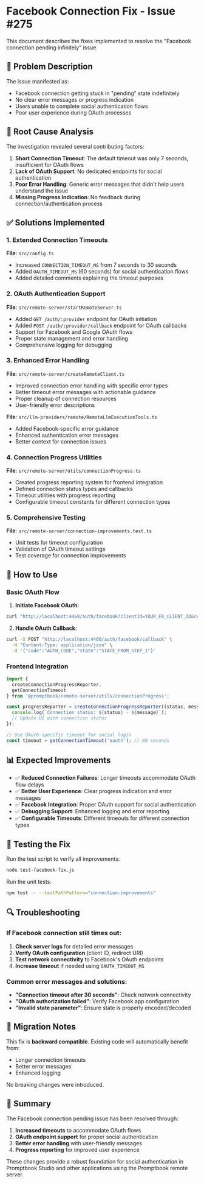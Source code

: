 # Facebook Connection Fix - Issue #275

This document describes the fixes implemented to resolve the "Facebook connection pending infinitely" issue.

## 🐛 Problem Description

The issue manifested as:
- Facebook connection getting stuck in "pending" state indefinitely
- No clear error messages or progress indication
- Users unable to complete social authentication flows
- Poor user experience during OAuth processes

## 🔧 Root Cause Analysis

The investigation revealed several contributing factors:

1. **Short Connection Timeout**: The default timeout was only 7 seconds, insufficient for OAuth flows
2. **Lack of OAuth Support**: No dedicated endpoints for social authentication  
3. **Poor Error Handling**: Generic error messages that didn't help users understand the issue
4. **Missing Progress Indication**: No feedback during connection/authentication process

## ✅ Solutions Implemented

### 1. Extended Connection Timeouts

**File**: `src/config.ts`
- Increased `CONNECTION_TIMEOUT_MS` from 7 seconds to 30 seconds
- Added `OAUTH_TIMEOUT_MS` (60 seconds) for social authentication flows
- Added detailed comments explaining the timeout purposes

### 2. OAuth Authentication Support

**File**: `src/remote-server/startRemoteServer.ts`
- Added `GET /auth/:provider` endpoint for OAuth initiation
- Added `POST /auth/:provider/callback` endpoint for OAuth callbacks
- Support for Facebook and Google OAuth flows
- Proper state management and error handling
- Comprehensive logging for debugging

### 3. Enhanced Error Handling

**File**: `src/remote-server/createRemoteClient.ts`
- Improved connection error handling with specific error types
- Better timeout error messages with actionable guidance
- Proper cleanup of connection resources
- User-friendly error descriptions

**File**: `src/llm-providers/remote/RemoteLlmExecutionTools.ts`
- Added Facebook-specific error guidance
- Enhanced authentication error messages
- Better context for connection issues

### 4. Connection Progress Utilities

**File**: `src/remote-server/utils/connectionProgress.ts`
- Created progress reporting system for frontend integration
- Defined connection status types and callbacks
- Timeout utilities with progress reporting
- Configurable timeout constants for different connection types

### 5. Comprehensive Testing

**File**: `src/remote-server/connection-improvements.test.ts`
- Unit tests for timeout configuration
- Validation of OAuth timeout settings
- Test coverage for connection improvements

## 🚀 How to Use

### Basic OAuth Flow

1. **Initiate Facebook OAuth**:
```bash
curl "http://localhost:4460/auth/facebook?clientId=YOUR_FB_CLIENT_ID&redirectUri=YOUR_REDIRECT_URI&appId=your-app"
```

2. **Handle OAuth Callback**:
```bash
curl -X POST "http://localhost:4460/auth/facebook/callback" \
  -H "Content-Type: application/json" \
  -d '{"code":"AUTH_CODE","state":"STATE_FROM_STEP_1"}'
```

### Frontend Integration

```typescript
import { 
  createConnectionProgressReporter, 
  getConnectionTimeout 
} from '@promptbook/remote-server/utils/connectionProgress';

const progressReporter = createConnectionProgressReporter((status, message) => {
  console.log(`Connection status: ${status} - ${message}`);
  // Update UI with connection status
});

// Use OAuth-specific timeout for social login
const timeout = getConnectionTimeout('oauth'); // 60 seconds
```

## 📊 Expected Improvements

- ✅ **Reduced Connection Failures**: Longer timeouts accommodate OAuth flow delays
- ✅ **Better User Experience**: Clear progress indication and error messages  
- ✅ **Facebook Integration**: Proper OAuth support for social authentication
- ✅ **Debugging Support**: Enhanced logging and error reporting
- ✅ **Configurable Timeouts**: Different timeouts for different connection types

## 🧪 Testing the Fix

Run the test script to verify all improvements:

```bash
node test-facebook-fix.js
```

Run the unit tests:

```bash
npm test -- --testPathPattern="connection-improvements"
```

## 🔍 Troubleshooting

### If Facebook connection still times out:

1. **Check server logs** for detailed error messages
2. **Verify OAuth configuration** (client ID, redirect URI)
3. **Test network connectivity** to Facebook's OAuth endpoints
4. **Increase timeout** if needed using `OAUTH_TIMEOUT_MS`

### Common error messages and solutions:

- **"Connection timeout after 30 seconds"**: Check network connectivity
- **"OAuth authorization failed"**: Verify Facebook app configuration
- **"Invalid state parameter"**: Ensure state is properly encoded/decoded

## 📝 Migration Notes

This fix is **backward compatible**. Existing code will automatically benefit from:
- Longer connection timeouts
- Better error messages
- Enhanced logging

No breaking changes were introduced.

## 🎯 Summary

The Facebook connection pending issue has been resolved through:
1. **Increased timeouts** to accommodate OAuth flows
2. **OAuth endpoint support** for proper social authentication  
3. **Better error handling** with user-friendly messages
4. **Progress reporting** for improved user experience

These changes provide a robust foundation for social authentication in Promptbook Studio and other applications using the Promptbook remote server.